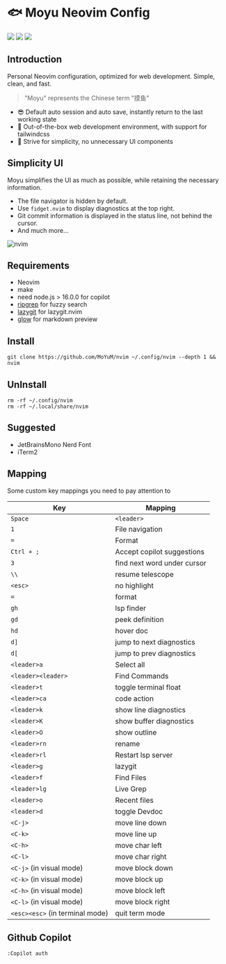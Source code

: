# 🐟 Moyu Neovim Config

<a href="https://dotfyle.com/MoYuM/nvim"><img src="https://dotfyle.com/MoYuM/nvim/badges/plugins?style=flat-square" /></a>
<a href="https://dotfyle.com/MoYuM/nvim"><img src="https://dotfyle.com/MoYuM/nvim/badges/leaderkey?style=flat-square" /></a>
<a href="https://dotfyle.com/MoYuM/nvim"><img src="https://dotfyle.com/MoYuM/nvim/badges/plugin-manager?style=flat-square" /></a>

## Introduction

Personal Neovim configuration, optimized for web development. Simple, clean, and fast.

> "Moyu" represents the Chinese term "摸鱼"

- 😎 Default auto session and auto save, instantly return to the last working state
- 💫 Out-of-the-box web development environment, with support for tailwindcss
- 🎈 Strive for simplicity, no unnecessary UI components

## Simplicity UI

Moyu simplifies the UI as much as possible, while retaining the necessary information.
- The file navigator is hidden by default.
- Use `fidget.nvim` to display diagnostics at the top right.
- Git commit information is displayed in the status line, not behind the cursor.
- And much more...

![nvim](./images/nvim.png)

## Requirements

- Neovim
- make
- need node.js > 16.0.0 for copilot
- [ripgrep](https://github.com/BurntSushi/ripgrep) for fuzzy search
- [lazygit](https://github.com/jesseduffield/lazygit) for lazygit.nvim
- [glow](https://github.com/charmbracelet/glow) for markdown preview

## Install

```
git clone https://github.com/MoYuM/nvim ~/.config/nvim --depth 1 && nvim
```

## UnInstall

```
rm -rf ~/.config/nvim
rm -rf ~/.local/share/nvim
```

## Suggested

- JetBrainsMono Nerd Font
- iTerm2

## Mapping

Some custom key mappings you need to pay attention to

| Key | Mapping |
|------|------|
| `Space` | `<leader>` |
| `1` | File navigation |
| `=` | Format |
| `Ctrl + ;` | Accept copilot suggestions |
| `3` | find next word under cursor |
| `\\` | resume telescope |
| `<esc>` | no highlight |
| `=` | format |
| `gh` | lsp finder |
| `gd` | peek definition |
| `hd` | hover doc |
| `d]` | jump to next diagnostics |
| `d[` | jump to prev diagnostics |
| `<leader>a` | Select all |
| `<leader><leader>` | Find Commands |
| `<leader>t` | toggle terminal float |
| `<leader>ca` | code action |
| `<leader>k` | show line diagnostics |
| `<leader>K` | show buffer diagnostics |
| `<leader>O` | show outline |
| `<leader>rn` | rename |
| `<leader>rl` | Restart lsp server |
| `<leader>g` | lazygit |
| `<leader>f` | Find Files |
| `<leader>lg` | Live Grep |
| `<leader>o` | Recent files |
| `<leader>d` | toggle Devdoc |
| `<C-j>` | move line down |
| `<C-k>` | move line up |
| `<C-h>` | move char left |
| `<C-l>` | move char right |
| `<C-j>` (in visual mode) | move block down |
| `<C-k>` (in visual mode) | move block up |
| `<C-h>` (in visual mode) | move block left |
| `<C-l>` (in visual mode) | move block right |
| `<esc><esc>` (in terminal mode) | quit term mode |

## Github Copilot
```
:Copilot auth
```
